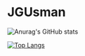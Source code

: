 # JGUsman
![Anurag's GitHub stats](https://github-readme-stats-git-masterrstaa-rickstaa.vercel.app/api?username=JGUsman007&&show_icons=true&theme=tokyonight)

[![Top Langs](https://github-readme-stats.vercel.app/api/top-langs/?username=JGUsman007&&layout=compact&theme=tokyonight)](https://github.com/JGUsman007/JGUsman007)
